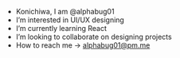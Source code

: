 - Konichiwa, I am @alphabug01
- I’m interested in UI/UX designing
- I’m currently learning React
- I’m looking to collaborate on designing projects
- How to reach me -> alphabug01@pm.me

<!---
alphabug01/alphabug01 is a ✨ special ✨ repository because its `README.md` (this file) appears on your GitHub profile.
You can click the Preview link to take a look at your changes.
--->
